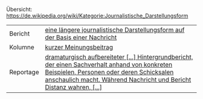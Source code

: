 Übersicht: https://de.wikipedia.org/wiki/Kategorie:Journalistische_Darstellungsform

| | |
|--|--|
| Bericht | [eine längere journalistische Darstellungsform auf der Basis einer Nachricht](https://de.wikipedia.org/wiki/Bericht_(Journalismus)) |
| Kolumne | [kurzer Meinungsbeitrag](https://de.wikipedia.org/wiki/Kolumne) |
| Reportage | [dramaturgisch aufbereiteter [...] Hintergrundbericht, der einen Sachverhalt anhand von konkreten Beispielen, Personen oder deren Schicksalen anschaulich macht.  Während Nachricht und Bericht Distanz wahren, [...]](https://de.wikipedia.org/wiki/Reportage) |

